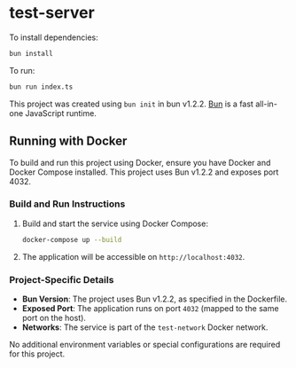 # test-server

To install dependencies:

```bash
bun install
```

To run:

```bash
bun run index.ts
```

This project was created using `bun init` in bun v1.2.2. [Bun](https://bun.sh) is a fast all-in-one JavaScript runtime.

## Running with Docker

To build and run this project using Docker, ensure you have Docker and Docker Compose installed. This project uses Bun v1.2.2 and exposes port 4032.

### Build and Run Instructions

1. Build and start the service using Docker Compose:

   ```bash
   docker-compose up --build
   ```

2. The application will be accessible on `http://localhost:4032`.

### Project-Specific Details

- **Bun Version**: The project uses Bun v1.2.2, as specified in the Dockerfile.
- **Exposed Port**: The application runs on port `4032` (mapped to the same port on the host).
- **Networks**: The service is part of the `test-network` Docker network.

No additional environment variables or special configurations are required for this project.